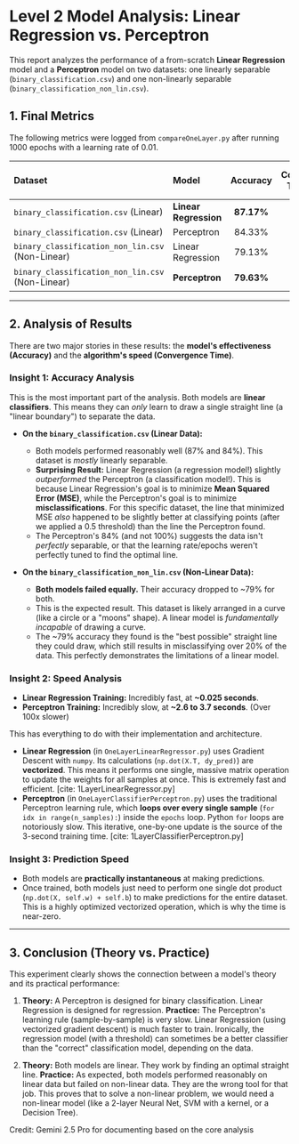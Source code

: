 # Level 2 Model Analysis: Linear Regression vs. Perceptron

This report analyzes the performance of a from-scratch **Linear Regression** model and a **Perceptron** model on two datasets: one linearly separable (`binary_classification.csv`) and one non-linearly separable (`binary_classification_non_lin.csv`).

## 1. Final Metrics

The following metrics were logged from `compareOneLayer.py` after running 1000 epochs with a learning rate of 0.01.

| **Dataset** | **Model** | **Accuracy** | **Convergence Time (sec)** | **Time per Prediction (sec)** |
|:---|:---|:---:|:---:|:---:|
| `binary_classification.csv` (Linear) | **Linear Regression** | **87.17%** | **0.0256** | ~0.0 |
| `binary_classification.csv` (Linear) | Perceptron | 84.33% | 2.6143 | ~0.0 |
| `binary_classification_non_lin.csv` (Non-Linear) | Linear Regression | 79.13% | 0.0250 | ~0.0 |
| `binary_classification_non_lin.csv` (Non-Linear) | **Perceptron** | **79.63%** | **3.6967** | ~1.25e-06 |

---

## 2. Analysis of Results

There are two major stories in these results: the **model's effectiveness (Accuracy)** and the **algorithm's speed (Convergence Time)**.

### Insight 1: Accuracy Analysis

This is the most important part of the analysis. Both models are **linear classifiers**. This means they can *only* learn to draw a single straight line (a "linear boundary") to separate the data.

* **On the `binary_classification.csv` (Linear Data):**
  * Both models performed reasonably well (87% and 84%). This dataset is *mostly* linearly separable.
  * **Surprising Result:** Linear Regression (a regression model!) slightly *outperformed* the Perceptron (a classification model!). This is because Linear Regression's goal is to minimize **Mean Squared Error (MSE)**, while the Perceptron's goal is to minimize **misclassifications**. For this specific dataset, the line that minimized MSE *also* happened to be slightly better at classifying points (after we applied a 0.5 threshold) than the line the Perceptron found.
  * The Perceptron's 84% (and not 100%) suggests the data isn't *perfectly* separable, or that the learning rate/epochs weren't perfectly tuned to find the optimal line.

* **On the `binary_classification_non_lin.csv` (Non-Linear Data):**
  * **Both models failed equally.** Their accuracy dropped to ~79% for both.
  * This is the expected result. This dataset is likely arranged in a curve (like a circle or a "moons" shape). A linear model is *fundamentally incapable* of drawing a curve.
  * The ~79% accuracy they found is the "best possible" straight line they could draw, which still results in misclassifying over 20% of the data. This perfectly demonstrates the limitations of a linear model.

### Insight 2: Speed Analysis

* **Linear Regression Training:** Incredibly fast, at **~0.025 seconds**.
* **Perceptron Training:** Incredibly slow, at **~2.6 to 3.7 seconds**. (Over 100x slower)

This has everything to do with their implementation and architecture.

* **Linear Regression** (in `OneLayerLinearRegressor.py`) uses Gradient Descent with `numpy`. Its calculations (`np.dot(X.T, dy_pred)`) are **vectorized**. This means it performs one single, massive matrix operation to update the weights for all samples at once. This is extremely fast and efficient. [cite: 1LayerLinearRegressor.py]
* **Perceptron** (in `OneLayerClassifierPerceptron.py`) uses the traditional Perceptron learning rule, which **loops over every single sample** (`for idx in range(n_samples):`) inside the `epochs` loop. Python `for` loops are notoriously slow. This iterative, one-by-one update is the source of the 3-second training time. [cite: 1LayerClassifierPerceptron.py]

### Insight 3: Prediction Speed

* Both models are **practically instantaneous** at making predictions.
* Once trained, both models just need to perform one single dot product (`np.dot(X, self.w) + self.b`) to make predictions for the entire dataset. This is a highly optimized vectorized operation, which is why the time is near-zero.

---

## 3. Conclusion (Theory vs. Practice)

This experiment clearly shows the connection between a model's theory and its practical performance:

1. **Theory:** A Perceptron is designed for binary classification. Linear Regression is designed for regression.
   **Practice:** The Perceptron's learning rule (sample-by-sample) is very slow. Linear Regression (using vectorized gradient descent) is much faster to train. Ironically, the regression model (with a threshold) can sometimes be a better classifier than the "correct" classification model, depending on the data.

2. **Theory:** Both models are linear. They work by finding an optimal straight line.
   **Practice:** As expected, both models performed reasonably on linear data but failed on non-linear data. They are the wrong tool for that job. This proves that to solve a non-linear problem, we would need a non-linear model (like a 2-layer Neural Net, SVM with a kernel, or a Decision Tree).

Credit: Gemini 2.5 Pro for documenting based on the core analysis 
